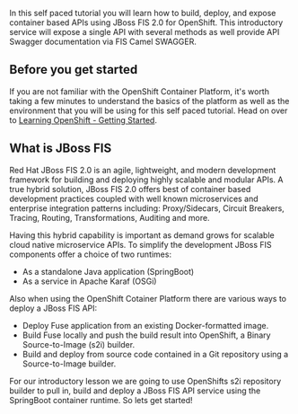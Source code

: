 In this self paced tutorial you will learn how to build, deploy, and expose container based APIs using JBoss FIS 2.0 for OpenShift. This introductory service will expose a single API with several methods as well provide API Swagger documentation via FIS Camel SWAGGER.

## Before you get started

If you are not familiar with the OpenShift Container Platform, it's worth taking a few minutes to understand the basics of the platform as well as the environment that you will be using for this self paced tutorial.  Head on over to [Learning OpenShift - Getting Started](https://learn.openshift.com/introduction/getting-started/).

## What is JBoss FIS

Red Hat JBoss FIS 2.0 is an agile, lightweight, and modern development framework for building and deploying highly scalable and modular APIs. A true hybrid solution, JBoss FIS 2.0 offers best of container based development practices coupled with well known microservices and enterprise integration patterns including: Proxy/Sidecars, Circuit Breakers, Tracing, Routing, Transformations, Auditing and more.

Having this hybrid capability is important as demand grows for scalable cloud native microservice APIs. To simplify the development JBoss FIS components offer a choice of two runtimes:

* As a standalone Java application (SpringBoot)
* As a service in Apache Karaf (OSGi)

Also when using the OpenShift Cotainer Platform there are various ways to deploy a JBoss FIS API:

* Deploy Fuse application from an existing Docker-formatted image.
* Build Fuse locally and push the build result into OpenShift, a Binary Source-to-Image (s2i) builder.
* Build and deploy from source code contained in a Git repository using a Source-to-Image builder.

For our introductory lesson we are going to use OpenShifts s2i repository builder to pull in, build and deploy a JBoss FIS API service using the SpringBoot container runtime. So lets get started!
